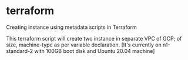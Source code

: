 # terraform
Creating instance using metadata scripts in Terraform

This terraform script will create two instance in separate VPC of GCP; of size, machine-type as per variable declaration. [It's currently on n1-standard-2 with 100GB boot disk and Ubuntu 20.04 machine]